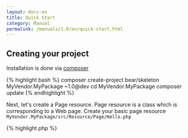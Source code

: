 ```yaml
---
layout: docs-en
title: Quick Start
category: Manual
permalink: /manuals/1.0/en/quick-start.html
---
```


## Creating your project

Installation is done via [composer](http://getcomposer.org)

{% highlight bash %}
composer create-project bear/skeleton MyVendor.MyPackage ~1.0@dev
cd MyVendor.MyPackage
composer update
{% endhighlight %}

Next, let's create a Page resource. Page resource is a class which is corresponding to a Web page.
Create your basic page resource `MyVendor.MyPackage/src/Resource/Page/Hello.php`

{% highlight php %}
<?php

namespace MyVendor\MyPackage\Resource\Page;

use BEAR\Resource\ResourceObject;

class Hello extends ResourceObject
{
    public function onGet($name = 'BEAR.Sunday')
    {
        $this['greeting'] = 'Hello ' . $name;

        return $this;
    }
}
{% endhighlight %}

In the above example, when the page is requested using GET method, `Hello` and `$_GET['name']` strings are joined, and assigned to a variable `greeting`.
BEAR.Sunday application that you create will work on Web server, but also in the console.

{% highlight bash %}
php bootstrap/web.php get /hello
php bootstrap/web.php get '/hello?name=World'

200 OK
Content-Type: application/hal+json

{
    "greeting": "Hello World",
    "_links": {
        "self": {
            "href": "/hello?name=World"
        }
    }
}
{% endhighlight %}

Let us fire the php server

{% highlight bash %}
php -S 127.0.0.1:8080 var/www/index.php
{% endhighlight %}
